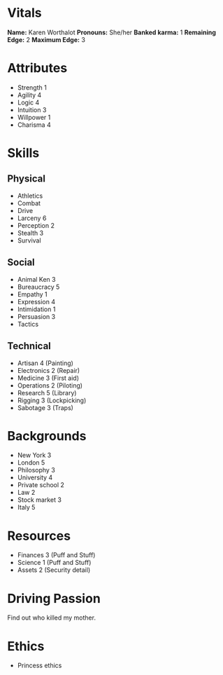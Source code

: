 # Vitals

**Name:** Karen Worthalot
**Pronouns:** She/her
**Banked karma:** 1
**Remaining Edge:** 2
**Maximum Edge:** 3

# Attributes

* Strength 1
* Agility 4
* Logic 4
* Intuition 3
* Willpower 1
* Charisma 4

# Skills 

## Physical

* Athletics
* Combat
* Drive
* Larceny 6 
* Perception 2
* Stealth 3
* Survival 

## Social

* Animal Ken 3
* Bureaucracy 5
* Empathy 1
* Expression 4
* Intimidation 1
* Persuasion 3
* Tactics

## Technical

* Artisan 4 (Painting)
* Electronics 2 (Repair)
* Medicine 3 (First aid)
* Operations 2 (Piloting)
* Research 5 (Library)
* Rigging 3 (Lockpicking)
* Sabotage 3 (Traps)

# Backgrounds

* New York 3
* London 5
* Philosophy 3
* University 4
* Private school 2
* Law 2
* Stock market 3
* Italy 5

# Resources

* Finances 3 (Puff and Stuff)
* Science 1 (Puff and Stuff)
* Assets 2 (Security detail)

# Driving Passion

Find out who killed my mother.

# Ethics

* Princess ethics
